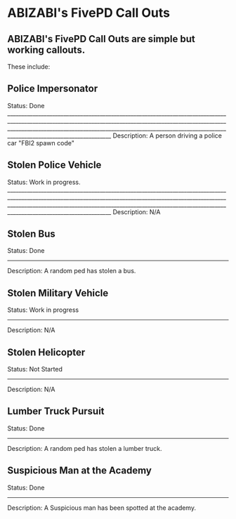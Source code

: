 # ABIZABI's FivePD Call Outs


## ABIZABI's FivePD Call Outs are simple but working callouts.

These include:
  ## Police Impersonator 
  Status: Done
    _______________________________________________________________________________________________________________________________________________________________________________________________________________________________________________________________________________
  Description: A person driving a police car "FBI2 spawn code"
  
  ## Stolen Police Vehicle 
  Status: Work in progress.
    _______________________________________________________________________________________________________________________________________________________________________________________________________________________________________________________________________________
  Description: N/A
  
  ## Stolen Bus
  Status: Done
_______________________________________________________________________________________________________________________________________________________________________________________________________________________________________________________________________________
  Description: A random ped has stolen a bus. 
  
  ## Stolen Military Vehicle
  Status: Work in progress
_______________________________________________________________________________________________________________________________________________________________________________________________________________________________________________________________________________
  Description: N/A
  
  ## Stolen Helicopter
  Status: Not Started
_______________________________________________________________________________________________________________________________________________________________________________________________________________________________________________________________________________
  Description: N/A
  
  ## Lumber Truck Pursuit
  Status: Done
_______________________________________________________________________________________________________________________________________________________________________________________________________________________________________________________________________________
  Description: A random ped has stolen a lumber truck.

  ## Suspicious Man at the Academy
  Status: Done
  _______________________________________________________________________________________________________________________________________________________________________________________________________________________________________________________________________________
  Description: A Suspicious man has been spotted at the academy.
